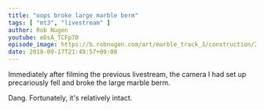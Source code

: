 ```yaml
---
title: "oops broke large marble berm"
tags: [ "mt3", "livestream" ]
author: Rob Nugen
youtube: eDsA_TCFp70
episode_image: https://b.robnugen.com/art/marble_track_3/construction/2018/2018_sep_17_broke_curved_berm.jpg
date: 2018-09-17T21:49:57+09:00
---
```


Immediately after filming the previous livestream, the camera I had
set up precariously fell and broke the large marble berm.

Dang.  Fortunately, it's relatively intact.
